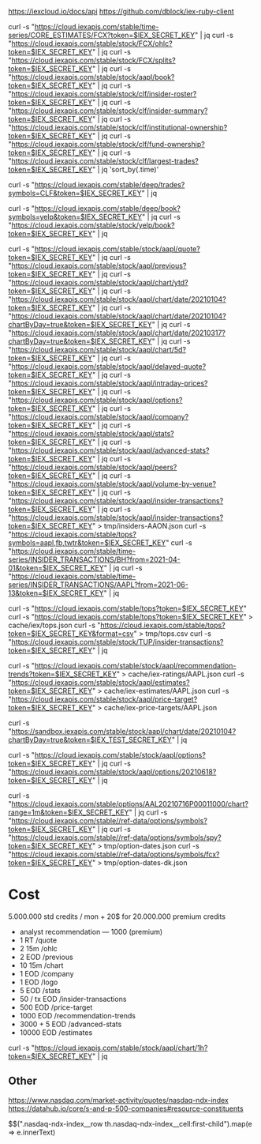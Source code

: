 https://iexcloud.io/docs/api
https://github.com/dblock/iex-ruby-client

curl -s "https://cloud.iexapis.com/stable/time-series/CORE_ESTIMATES/FCX?token=$IEX_SECRET_KEY" | jq
curl -s "https://cloud.iexapis.com/stable/stock/FCX/ohlc?token=$IEX_SECRET_KEY" | jq
curl -s "https://cloud.iexapis.com/stable/stock/FCX/splits?token=$IEX_SECRET_KEY" | jq
curl -s "https://cloud.iexapis.com/stable/stock/aapl/book?token=$IEX_SECRET_KEY" | jq
curl -s "https://cloud.iexapis.com/stable/stock/clf/insider-roster?token=$IEX_SECRET_KEY" | jq
curl -s "https://cloud.iexapis.com/stable/stock/clf/insider-summary?token=$IEX_SECRET_KEY" | jq
curl -s "https://cloud.iexapis.com/stable/stock/clf/institutional-ownership?token=$IEX_SECRET_KEY" | jq
curl -s "https://cloud.iexapis.com/stable/stock/clf/fund-ownership?token=$IEX_SECRET_KEY" | jq
curl -s "https://cloud.iexapis.com/stable/stock/clf/largest-trades?token=$IEX_SECRET_KEY" | jq 'sort_by(.time)'

curl -s "https://cloud.iexapis.com/stable/deep/trades?symbols=CLF&token=$IEX_SECRET_KEY" | jq

curl -s "https://cloud.iexapis.com/stable/deep/book?symbols=yelp&token=$IEX_SECRET_KEY" | jq
curl -s "https://cloud.iexapis.com/stable/stock/yelp/book?token=$IEX_SECRET_KEY" | jq



curl -s "https://cloud.iexapis.com/stable/stock/aapl/quote?token=$IEX_SECRET_KEY" | jq
curl -s "https://cloud.iexapis.com/stable/stock/aapl/previous?token=$IEX_SECRET_KEY" | jq
curl -s "https://cloud.iexapis.com/stable/stock/aapl/chart/ytd?token=$IEX_SECRET_KEY" | jq
curl -s "https://cloud.iexapis.com/stable/stock/aapl/chart/date/20210104?token=$IEX_SECRET_KEY" | jq
curl -s "https://cloud.iexapis.com/stable/stock/aapl/chart/date/20210104?chartByDay=true&token=$IEX_SECRET_KEY" | jq
curl -s "https://cloud.iexapis.com/stable/stock/aapl/chart/date/20210317?chartByDay=true&token=$IEX_SECRET_KEY" | jq
curl -s "https://cloud.iexapis.com/stable/stock/aapl/chart/5d?token=$IEX_SECRET_KEY" | jq
curl -s "https://cloud.iexapis.com/stable/stock/aapl/delayed-quote?token=$IEX_SECRET_KEY" | jq
curl -s "https://cloud.iexapis.com/stable/stock/aapl/intraday-prices?token=$IEX_SECRET_KEY" | jq
curl -s "https://cloud.iexapis.com/stable/stock/aapl/options?token=$IEX_SECRET_KEY" | jq
curl -s "https://cloud.iexapis.com/stable/stock/aapl/company?token=$IEX_SECRET_KEY" | jq
curl -s "https://cloud.iexapis.com/stable/stock/aapl/stats?token=$IEX_SECRET_KEY" | jq
curl -s "https://cloud.iexapis.com/stable/stock/aapl/advanced-stats?token=$IEX_SECRET_KEY" | jq
curl -s "https://cloud.iexapis.com/stable/stock/aapl/peers?token=$IEX_SECRET_KEY" | jq
curl -s "https://cloud.iexapis.com/stable/stock/aapl/volume-by-venue?token=$IEX_SECRET_KEY" | jq
curl -s "https://cloud.iexapis.com/stable/stock/aapl/insider-transactions?token=$IEX_SECRET_KEY" | jq
curl -s "https://cloud.iexapis.com/stable/stock/aapl/insider-transactions?token=$IEX_SECRET_KEY" > tmp/insiders-AAON.json
curl -s "https://cloud.iexapis.com/stable/tops?symbols=aapl,fb,twtr&token=$IEX_SECRET_KEY"
curl -s "https://cloud.iexapis.com/stable/time-series/INSIDER_TRANSACTIONS/BH?from=2021-04-01&token=$IEX_SECRET_KEY" | jq
curl -s "https://cloud.iexapis.com/stable/time-series/INSIDER_TRANSACTIONS/AAPL?from=2021-06-13&token=$IEX_SECRET_KEY" | jq

curl -s "https://cloud.iexapis.com/stable/tops?token=$IEX_SECRET_KEY"
curl -s "https://cloud.iexapis.com/stable/tops?token=$IEX_SECRET_KEY" > cache/iex/tops.json
curl -s "https://cloud.iexapis.com/stable/tops?token=$IEX_SECRET_KEY&format=csv" > tmp/tops.csv
curl -s "https://cloud.iexapis.com/stable/stock/TUP/insider-transactions?token=$IEX_SECRET_KEY" | jq

curl -s "https://cloud.iexapis.com/stable/stock/aapl/recommendation-trends?token=$IEX_SECRET_KEY" > cache/iex-ratings/AAPL.json
curl -s "https://cloud.iexapis.com/stable/stock/aapl/estimates?token=$IEX_SECRET_KEY" > cache/iex-estimates/AAPL.json
curl -s "https://cloud.iexapis.com/stable/stock/aapl/price-target?token=$IEX_SECRET_KEY" > cache/iex-price-targets/AAPL.json

curl -s "https://sandbox.iexapis.com/stable/stock/aapl/chart/date/20210104?chartByDay=true&token=$IEX_TEST_SECRET_KEY" | jq

curl -s "https://cloud.iexapis.com/stable/stock/aapl/options?token=$IEX_SECRET_KEY" | jq
curl -s "https://cloud.iexapis.com/stable/stock/aapl/options/20210618?token=$IEX_SECRET_KEY" | jq

curl -s "https://cloud.iexapis.com/stable/options/AAL20210716P00011000/chart?range=1m&token=$IEX_SECRET_KEY" | jq
curl -s "https://cloud.iexapis.com/stable//ref-data/options/symbols?token=$IEX_SECRET_KEY" | jq
curl -s "https://cloud.iexapis.com/stable//ref-data/options/symbols/spy?token=$IEX_SECRET_KEY" > tmp/option-dates.json
curl -s "https://cloud.iexapis.com/stable//ref-data/options/symbols/fcx?token=$IEX_SECRET_KEY" > tmp/option-dates-dk.json



# Cost

5.000.000 std credits / mon + 20$ for 20.000.000 premium credits

* analyst recommendation — 1000 (premium)
* 1         RT   /quote
* 2         15m  /ohlc
* 2         EOD  /previous
* 10        15m  /chart
* 1         EOD  /company
* 1         EOD  /logo
* 5         EOD  /stats
* 50 / tx   EOD  /insider-transactions
* 500       EOD  /price-target
* 1000      EOD  /recommendation-trends
* 3000 + 5  EOD  /advanced-stats
* 10000     EOD  /estimates


curl -s "https://cloud.iexapis.com/stable/stock/aapl/chart/1h?token=$IEX_SECRET_KEY" | jq



## Other

https://www.nasdaq.com/market-activity/quotes/nasdaq-ndx-index
https://datahub.io/core/s-and-p-500-companies#resource-constituents

$$(".nasdaq-ndx-index__row th.nasdaq-ndx-index__cell:first-child").map(e => e.innerText)
